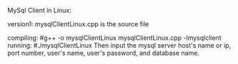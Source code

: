 MySql Client in Linux:

version1: mysqlClientLinux.cpp is the source file

compiling:
    #g++ -o mysqlClientLinux mysqlClientLinux.cpp -lmysqlclient
running:
    #./mysqlClientLinux
    Then input the mysql server host's name or ip, port number, user's name, user's password, and database name.
